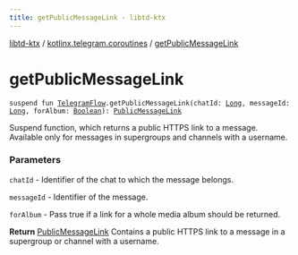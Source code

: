 ```yaml
---
title: getPublicMessageLink - libtd-ktx
---
```


[libtd-ktx](../index.html) / [kotlinx.telegram.coroutines](index.html) / [getPublicMessageLink](./get-public-message-link.html)

# getPublicMessageLink

`suspend fun `[`TelegramFlow`](../kotlinx.telegram.core/-telegram-flow/index.html)`.getPublicMessageLink(chatId: `[`Long`](https://kotlinlang.org/api/latest/jvm/stdlib/kotlin/-long/index.html)`, messageId: `[`Long`](https://kotlinlang.org/api/latest/jvm/stdlib/kotlin/-long/index.html)`, forAlbum: `[`Boolean`](https://kotlinlang.org/api/latest/jvm/stdlib/kotlin/-boolean/index.html)`): `[`PublicMessageLink`](https://tdlibx.github.io/td/docs/org/drinkless/td/libcore/telegram/TdApi/PublicMessageLink.html)

Suspend function, which returns a public HTTPS link to a message. Available only for messages in
supergroups and channels with a username.

### Parameters

`chatId` - Identifier of the chat to which the message belongs.

`messageId` - Identifier of the message.

`forAlbum` - Pass true if a link for a whole media album should be returned.

**Return**
[PublicMessageLink](https://tdlibx.github.io/td/docs/org/drinkless/td/libcore/telegram/TdApi/PublicMessageLink.html) Contains a public HTTPS link to a message in a supergroup or channel
with a username.


